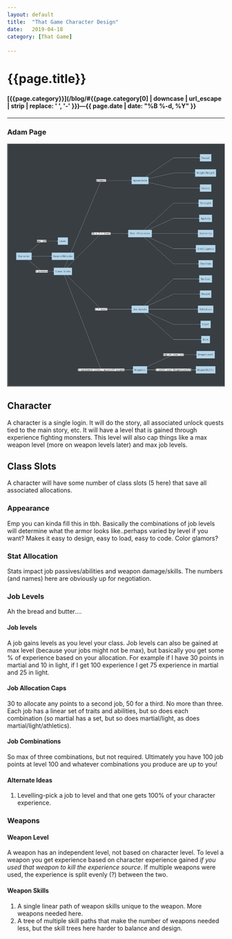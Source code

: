 ```yaml
---
layout: default
title:  "That Game Character Design"
date:   2019-04-18
category: [That Game]

---
```


# {{page.title}}

#### [{{page.category}}](/blog/#{{page.category[0] | downcase | url_escape | strip | replace: ' ', '-' }})&mdash;{{ page.date | date: "%B %-d, %Y" }}

------

### Adam Page

![MessageSeq](/assets/img/class.png)

## Character

A character is a single login. It will do the story, all associated unlock quests tied to the main story, etc. It will have a level that is gained through experience fighting monsters. This level will also cap things like a max weapon level (more on weapon levels later) and max job levels.

## Class Slots

A character will have some number of class slots (5 here) that save all associated allocations.

### Appearance

Emp you can kinda fill this in tbh. Basically the combinations of job levels will determine what the armor looks like..perhaps varied by level if you want? Makes it easy to design, easy to load, easy to code. Color glamors?

### Stat Allocation

Stats impact job passives/abilities and weapon damage/skills. The numbers (and names) here are obviously up for negotiation.

### Job Levels

Ah the bread and butter….

#### Job levels

A job gains levels as you level your class. Job levels can also be gained at max level (because your jobs might not be max), but basically you get some % of experience based on your allocation. For example if I have 30 points in martial and 10 in light, if I get 100 experience I get 75 experience in martial and 25 in light.

#### Job Allocation Caps

30 to allocate any points to a second job, 50 for a third. No more than three. Each job has a linear set of traits and abilities, but so does each combination (so martial has a set, but so does martial/light, as does martial/light/athletics).

#### Job Combinations

So max of three combinations, but not required. Ultimately you have 100 job points at level 100 and whatever combinations you produce are up to you!

#### Alternate Ideas

1. Levelling-pick a job to level and that one gets 100% of your character experience.

### Weapons

#### Weapon Level

A weapon has an independent  level, not based on character level. To level a weapon you get experience based on character experience gained *if you used that weapon to kill the experience source*. If multiple weapons were used, the experience is split evenly (?) between the two.

#### Weapon Skills

1. A single linear path of weapon skills unique to the weapon. More weapons needed here.
2. A tree of multiple skill paths that make the number of weapons needed less, but the skill trees here harder to balance and design.